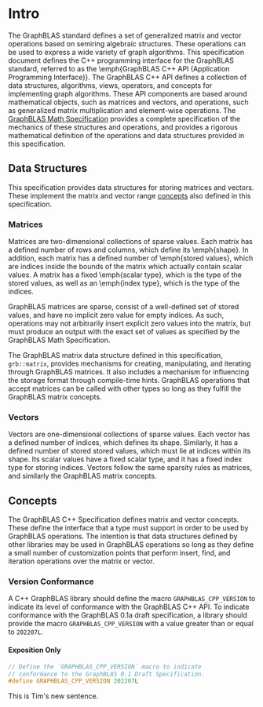 # Intro
The GraphBLAS standard defines a set of generalized matrix and vector operations based
on semiring algebraic structures.  These operations can be used to express a wide variety
of graph algorithms.  This specification document defines the C++ programming interface for the
GraphBLAS standard, referred to as the \emph{GraphBLAS C++ API (Application Programming Interface)}.
The GraphBLAS C++ API defines a collection of data structures, algorithms, views,
operators, and concepts for implementing graph algorithms.  These API components
are based around mathematical objects, such as matrices and vectors, and
operations, such as generalized matrix multiplication and element-wise operations.
The [GraphBLAS Math Specification](https://github.com/GraphBLAS/graphblas-api-math)
provides a complete specification of the mechanics of these structures and operations, and provides a rigorous mathematical definition of the operations
and data structures provided in this specification.

## Data Structures
This specification provides data structures for storing matrices and vectors.
These implement the matrix and vector range [concepts](#concepts) also defined
in this specification.

### Matrices
Matrices are two-dimensional collections of sparse values.  Each matrix has a
defined number of rows and columns, which define its \emph{shape}.  In addition,
each matrix has a defined number of \emph{stored values}, which are indices
inside the bounds of the matrix which actually contain scalar values.  A matrix
has a fixed \emph{scalar type}, which is the type of the stored values, as well
as an \emph{index type}, which is the type of the indices.

GraphBLAS matrices are sparse, consist of a well-defined set of stored values,
and have no implicit zero value for empty indices.  As such, operations may not
arbitrarily insert explicit zero values into the matrix, but must produce an
output with the exact set of values as specified by the GraphBLAS Math
Specification.

The GraphBLAS matrix data structure defined in this specification, `grb::matrix`,
provides mechanisms for creating, manipulating, and iterating through
GraphBLAS matrices.  It also includes a mechanism for influencing the storage
format through compile-time hints.  GraphBLAS operations that accept matrices
can be called with other types so long as they fulfill the GraphBLAS matrix concepts.

### Vectors
Vectors are one-dimensional collections of sparse values.  Each vector has a
defined number of indices, which defines its shape.  Similarly, it has a defined
number of stored stored values, which must lie at indices within its shape.  Its
scalar values have a fixed scalar type, and it has a fixed index type for storing
indices.  Vectors follow the same sparsity rules as matrices, and similarly
the GraphBLAS matrix concepts.

## Concepts
The GraphBLAS C++ Specification defines matrix and vector concepts.  These
define the interface that a type must support in order to be used by GraphBLAS
operations.  The intention is that data structures defined by other libraries
may be used in GraphBLAS operations so long as they define a small number of
customization points that perform insert, find, and iteration operations over
the matrix or vector.

### Version Conformance
A C++ GraphBLAS library should define the macro `GRAPHBLAS_CPP_VERSION` to indicate its
level of conformance with the GraphBLAS C++ API.  To indicate conformance with the
GraphBLAS 0.1a draft specification, a library should provide the macro `GRAPHBLAS_CPP_VERSION`
with a value greater than or equal to `202207L`.

#### Exposition Only
```cpp
// Define the `GRAPHBLAS_CPP_VERSION` macro to indicate
// conformance to the GraphBLAS 0.1 Draft Specification.
#define GRAPHBLAS_CPP_VERSION 202207L
```

This is Tim's new sentence.
